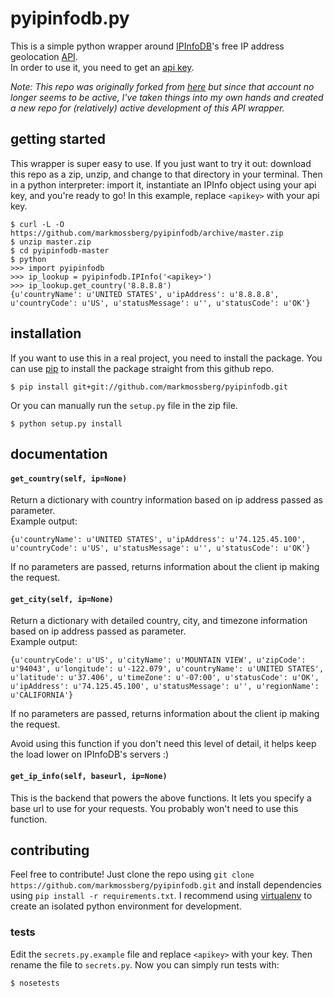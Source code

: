 # pyipinfodb.py

This is a simple python wrapper around [IPInfoDB](http://ipinfodb.com/)'s
free IP address geolocation [API](http://ipinfodb.com/ip_location_api.php).   
In order to use it, you need to get an [api key](http://ipinfodb.com/register.php).

*Note: This repo was originally forked from 
[here](https://github.com/sonicrules1234/pyipinfodb) but since that account
no longer seems to be active, I've taken things into my own hands 
and created a new repo for (relatively) active development of this API wrapper.*

## getting started

This wrapper is super easy to use.
If you just want to try it out: download this repo as a zip, unzip, and change to that directory in your terminal.
Then in a python interpreter: import it, instantiate an IPInfo object using your api key, and you're ready to go!
In this example, replace `<apikey>` with your api key.

    $ curl -L -O https://github.com/markmossberg/pyipinfodb/archive/master.zip
    $ unzip master.zip
    $ cd pyipinfodb-master
    $ python
    >>> import pyipinfodb
    >>> ip_lookup = pyipinfodb.IPInfo('<apikey>')
    >>> ip_lookup.get_country('8.8.8.8')
    {u'countryName': u'UNITED STATES', u'ipAddress': u'8.8.8.8', u'countryCode': u'US', u'statusMessage': u'', u'statusCode': u'OK'}

## installation

If you want to use this in a real project, you need to install the package.
You can use [pip](https://pypi.python.org/pypi/pip) to install the package straight from this github repo.

    $ pip install git+git://github.com/markmossberg/pyipinfodb.git

Or you can manually run the `setup.py` file in the zip file.

    $ python setup.py install

## documentation

#### `get_country(self, ip=None)`

Return a dictionary with country information based on ip address passed as parameter.  
Example output:

    {u'countryName': u'UNITED STATES', u'ipAddress': u'74.125.45.100', u'countryCode': u'US', u'statusMessage': u'', u'statusCode': u'OK'}

If no parameters are passed, returns information about the client ip making the request.

#### `get_city(self, ip=None)`

Return a dictionary with detailed country, city, and timezone information based on ip address passed as parameter.  
Example output:

    {u'countryCode': u'US', u'cityName': u'MOUNTAIN VIEW', u'zipCode': u'94043', u'longitude': u'-122.079', u'countryName': u'UNITED STATES', u'latitude': u'37.406', u'timeZone': u'-07:00', u'statusCode': u'OK', u'ipAddress': u'74.125.45.100', u'statusMessage': u'', u'regionName': u'CALIFORNIA'}

If no parameters are passed, returns information about the client ip making the request.

Avoid using this function if you don't need this level of detail, it helps keep the load lower on IPInfoDB's servers :)

#### `get_ip_info(self, baseurl, ip=None)`

This is the backend that powers the above functions. It lets you specify a base url to use for your requests. You probably won't need to use this function.

## contributing

Feel free to contribute! Just clone the repo using `git clone https://github.com/markmossberg/pyipinfodb.git` and install dependencies using `pip install -r requirements.txt`. I recommend using [virtualenv](http://www.virtualenv.org/) to create an isolated python environment for development.

### tests

Edit the `secrets.py.example` file and replace `<apikey>` with your key. Then rename the file to `secrets.py`. Now you can simply run tests with:

    $ nosetests
